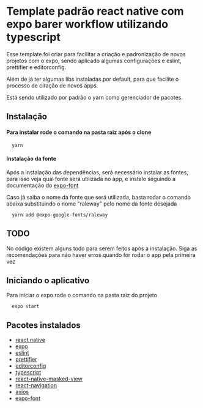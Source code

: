 
# Template padrão react native com expo barer workflow utilizando typescript

Esse template foi criar para facilitar a criação e padronização de novos projetos com o expo, sendo aplicado algumas configurações e eslint, prettifier e editorconfig.

Além de já ter algumas libs instaladas por default, para que facilite o processo de ciração de novos apps.

Está sendo utilizado por padrão o yarn como gerenciador de pacotes.

## Instalação

#### Para instalar rode o comando na pasta raiz após o clone

```http
  yarn
```
#### Instalação da fonte
Após a instalação das dependências, será necessário instalar as fontes, para isso veja qual fonte será utilizada no app, e instale seguindo a documentação do [expo-font](https://docs.expo.dev/guides/using-custom-fonts/)

Caso já saiba o nome da fonte que será utilizada, basta rodar o comando abaixa substituindo o nome "raleway" pelo nome da fonte desejada
```http
  yarn add @expo-google-fonts/raleway
```

## TODO
No código existem alguns todo para serem feitos após a instalação.
Siga as recomendações para não haver erros quando for rodar o app pela primeira vez

## Iniciando o aplicativo
Para iniciar o expo rode o comando na pasta raiz do projeto
```http
  expo start
```

## Pacotes instalados

- [react native](https://reactnative.dev/)
- [expo](https://expo.dev/)
- [eslint](https://eslint.org/)
- [prettifier](https://www.prettifier.net/)
- [editorconfig](https://editorconfig.org/)
- [typescript](https://www.typescriptlang.org/)
- [react-native-masked-view](https://github.com/react-native-masked-view/masked-view)
- [react-navigation](https://reactnavigation.org/)
- [axios](https://axios-http.com/docs/intro)
- [expo-font](https://docs.expo.dev/guides/using-custom-fonts/)

